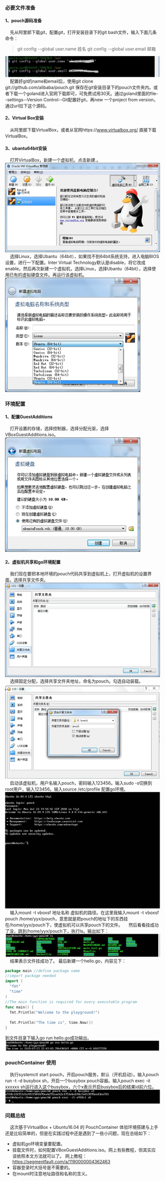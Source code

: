 ### 必要文件准备
#### 1、pouch源码准备
&nbsp;&nbsp;&nbsp;&nbsp;先从阿里郎下载git，配置git，打开安装目录下的git bash文件，输入下面几条命令：
>git config --global user.name 姓名
>git config --global user.email 邮箱

![1.jpg](./image-cn/1.jpg)
&nbsp;&nbsp;&nbsp;&nbsp;配置好git的name和email后，使用git clone git://github.com/alibaba/pouch.git 保存在git安装目录下的pouch文件夹内。或者下载一个goland进入官网下载即可，可免费试用30天。通过goland里面的file--settings--Version Control--Git配置好git，再new 一个project from version，通过url拉下这个源码。
#### 2、Virtual Box安装
&nbsp;&nbsp;&nbsp;&nbsp;从阿里郎下载VirtualBox，或者从官网https://www.virtualbox.org/ 直接下载VirtualBox。
#### 3、ubantu64bit安装
&nbsp;&nbsp;&nbsp;&nbsp;打开VirtualBox，新建一个虚拟机，点击新建.。![2.jpg](./image-cn/2.jpg)
&nbsp;&nbsp;&nbsp;&nbsp;选择Linux，选择Ubantu（64bit），如果找不到64bit系统支持，进入电脑BIOS设置，进行一下配置。Inter Virtual Technology默认是disable，将它改成enable。然后再次新建一个虚拟机，选择Linux，选择Ubantu（64bit），选择使用已有的虚拟硬盘文件。再运行该虚拟机。
![3.jpg](./image-cn/3.jpg)
### 环境配置
#### 1、配置GuestAdditions
&nbsp;&nbsp;&nbsp;&nbsp;打开设置的存储，选择控制器，选择分配光驱，选择VBoxGuestAdditions.iso。![4.jpg](./image-cn/4.jpg)
#### 2、虚拟机共享和go环境配置
&nbsp;&nbsp;&nbsp;&nbsp;我们现在要把本地环境的pouch代码共享到虚拟机上，打开虚拟机的设置界面，选择共享文件夹。![5.jpg](./image-cn/5.jpg)
&nbsp;&nbsp;&nbsp;&nbsp;选择固定分配，选择共享文件夹地址，命名为pouch。勾选自动装载。![6.jpg](./image-cn/6.jpg)
&nbsp;&nbsp;&nbsp;&nbsp;启动该虚拟机，用户名输入pouch，密码输入123456。输入sudo -s切换到root用户，输入123456。输入source /etc/profile 配置go环境。
![7.jpg](./image-cn/7.jpg)
&nbsp;&nbsp;&nbsp;&nbsp;输入mount -t vboxsf 地址名称 虚拟机的路径。在这里我输入mount -t vboxsf pouch /home/yyx/pouch，意思就是把pouch的地址下的东西挂在/home/yyx/pouch下，使虚拟机可以共享pouch下的文件。
&nbsp;&nbsp;&nbsp;&nbsp;然后看看挂成功了没，跳到/home/yyx/pouch下，执行ls。输出如下：
![8.jpg](./image-cn/8.jpg)
&nbsp;&nbsp;&nbsp;&nbsp;结果表示文件挂成功了。
最后新建一个hello.go，内容见下：
```go
package main //define package name
//import package needed
import (
  "fmt"
  "time"
)
//The main function is required for every executable program
func main() {
  fmt.Println("Welcome to the playground!")

  fmt.Println("The time is", time.Now())
}
```
到文件目录下输入go run hello.go成功输出。
![9.jpg](./image-cn/9.jpg)
### pouchContainer 使用
&nbsp;&nbsp;&nbsp;&nbsp;执行systemctl start pouch，开启pouch服务，默认（开机启动）。输入pouch run -t -d busybox sh，开启一个busybox pouch容器。输入pouch exec -it xxxxxx sh运行进入这个busybox，六个x表示开启busybox后的结果id前六位。
![10.jpg](./image-cn/10.jpg)
### 问题总结
&nbsp;&nbsp;&nbsp;&nbsp;这次基于VirtualBox + Ubuntu16.04 的 PouchContainer 体验环境搭建与上手还是比较简单的，但是在实践过程中还是遇到了一些小问题，现在总结如下：
* 虚拟机go环境变量要配置。
* 挂载文件时，如何配置VBoxGuestAdditions.iso。网上有些教程，但其实应该依照本文方法就可以了。
网上教程：https://segmentfault.com/a/1190000004362463
* 容器登录时大括号是不需要的。
* 在mount时注意地址路径和名称的含义。
